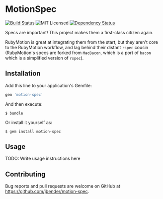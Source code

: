# MotionSpec
[![Build Status](https://img.shields.io/travis/jbender/motion-spec/master.svg)](https://travis-ci.org/jbender/motion-spec)
![MIT Licensed](https://img.shields.io/github/license/jbender/motion-spec.svg)
[![Dependency Status](https://img.shields.io/gemnasium/jbender/motion-spec.svg)](https://gemnasium.com/jbender/motion-spec)

Specs are important! This project makes them a first-class citizen again.

RubyMotion is great at integrating them from the start, but
they aren't core to the RubyMotion workflow, and lag behind their distant
`rspec` cousin (RubyMotion's specs are forked from `MacBacon`, which is a port
of `bacon` which is a simplified version of `rspec`).

## Installation

Add this line to your application's Gemfile:

```ruby
gem 'motion-spec'
```

And then execute:

    $ bundle

Or install it yourself as:

    $ gem install motion-spec

## Usage

TODO: Write usage instructions here

## Contributing

Bug reports and pull requests are welcome on GitHub at
https://github.com/jbender/motion-spec.
